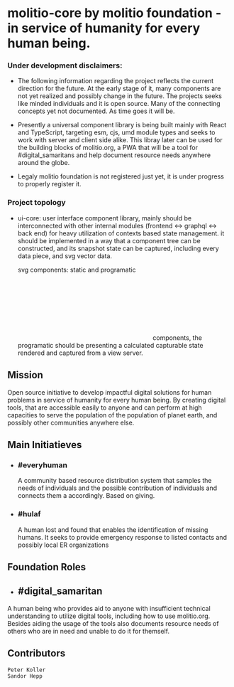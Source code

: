 # molitio-core by molitio foundation - in service of humanity for every human being.

### Under development disclaimers:
- The following information regarding the project reflects the current
  direction for the future. At the early stage of it, many components are not yet realized and possibly
  change in the future. The projects seeks like minded individuals and it is open source. Many of the
  connecting concepts yet not documented. As time goes it will be.

- Presently a universal component library is being built mainly with React and TypeScript, targeting esm, cjs, umd
  module types and seeks to work with server and client side alike. This libray later can be used for the building
  blocks of molitio.org, a PWA that will be a tool for #digital_samaritans and help document resource needs anywhere
  around the globe.

- Legaly molitio foundation is not registered just yet, it is under progress to properly register it.

### Project topology
  - ui-core: user interface component library, mainly should be interconnected with other internal modules (frontend <-> graphql <-> back end) for heavy utilization of contexts based state management. it should be implemented in a way that a component tree can be constructed, and its snapshot state can be captured, including every data piece, and svg vector data. 
    
    svg components: static and programatic <svg></svg> components, the programatic should be presenting a calculated capturable state rendered and captured from a view server.


## Mission

Open source initiative to develop impactful digital solutions for human problems in service of humanity for every human being.
By creating digital tools, that are accessible easily to anyone and can perform at high capacities to serve the population of the population of planet earth, and possibly other communities anywhere else.

## Main Initiatieves

- ### #everyhuman

  A community based resource distribution system that samples the needs of individuals and the
  possible contribution of individuals and connects them a accordingly. Based on giving.

- ### #hulaf

  A human lost and found that enables the identification of missing humans. It seeks to
  provide emergency response to listed contacts and possibly local ER organizations

## Foundation Roles

-  ## #digital_samaritan
  A human being who provides aid to anyone with insufficient technical understanding to utilize digital tools, including how to use molitio.org. Besides aiding the usage of the tools also documents resource needs of others who are in need and unable to do it for themself.

## Contributors

    Peter Koller
    Sandor Hepp
